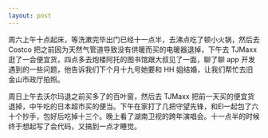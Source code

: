 ```yaml
---
layout: post
---
```


周六上午十点起床，等洗漱完毕出门已经十一点半，去沸点吃了顿小火锅，然后去 Costco 把之前因为天然气管道导致没有供暖而买的电暖器退掉，下午去 TJMaxx 逛了一会便宜货，四点多去炮楼阿托的图书馆跟大叔见了一面，聊了聊 app 开发遇到的一些问题，他告诉我们下个月十九号她要和 HH 姐结婚，让我们帮忙去旧金山市政厅拍照。

周日上午去沃尔玛退之前买多了的百叶窗，然后去 TJMaxx 把前一天买的便宜货退掉，中午吃的日本超市买的便当。下午在家打了几把守望先锋，和El一起包了六十个抄手，包好后吃掉十三个。晚上看了湖南卫视的跨年演唱会。十一点半的时候终于想起写了会代码，又搞到一点才睡觉。
